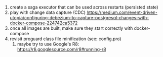 1. create a saga executor that can be used across restarts (persisted state)
2. play with change data capture (CDC) https://medium.com/event-driven-utopia/configuring-debezium-to-capture-postgresql-changes-with-docker-compose-224742ca5372
3. once all images are built, make sure they start correctly with docker-compose
4. revisit proguard class file minification (see: config.pro)
   1. maybe try to use Google's R8: https://r8.googlesource.com/r8#running-r8

